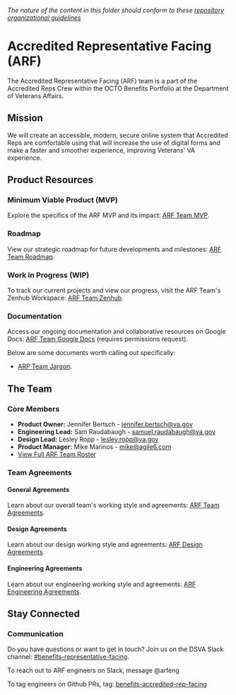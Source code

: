 _The nature of the content in this folder should conform to these [repository organizational guidelines](https://github.com/department-of-veterans-affairs/va.gov-team/blob/master/platform/working-with-vsp/orientation/repo-guidelines.md#about-the-platform-products-and-teams-folders)_

# Accredited Representative Facing (ARF)

The Accredited Representative Facing (ARF) team is a part of the Accredited Reps Crew within the OCTO Benefits Portfolio at the Department of Veterans Affairs.

## Mission

We will create an accessible, modern, secure online system that Accredited Reps are comfortable using that will increase the use of digital forms and make a faster and smoother experience, improving Veterans' VA experience.

## Product Resources

### Minimum Viable Product (MVP)

Explore the specifics of the ARF MVP and its impact: [ARF Team MVP](/products/accredited-representative-facing/product-info/arf-minimum-viable-product.md).

### Roadmap

View our strategic roadmap for future developments and milestones: [ARF Team Roadmap](https://app.mural.co/t/departmentofveteransaffairs9999/m/departmentofveteransaffairs9999/1705012017021/1d76cf5fe7c9aab8ee495159f04a4e45853cdae8?sender=uc9e0a2b4a5929fc36a737045).

### Work in Progress (WIP)

To track our current projects and view our progress, visit the ARF Team's Zenhub Workspace: [ARF Team Zenhub](https://app.zenhub.com/workspaces/accredited-representative-facing-team-65453a97a9cc36069a2ad1d6/board).

### Documentation

Access our ongoing documentation and collaborative resources on Google Docs: [ARF Team Google Docs](https://drive.google.com/drive/u/0/folders/1xvKh-lGc2nGcpAKT4LBbqOglejmYKign) (requires permissions request).

Below are some documents worth calling out specifically:

* [ARP Team Jargon](/products/accredited-representative-facing/product-info/arf-team-jargon.md).

## The Team

### Core Members

- **Product Owner:** Jennifer Bertsch - [jennifer.bertsch@va.gov](mailto:jennifer.bertsch@va.gov)
- **Engineering Lead:** Sam Raudabaugh - [samuel.raudabaugh@va.gov](mailto:samuel.raudabaugh@va.gov)
- **Design Lead:** Lesley Ropp - [lesley.ropp@va.gov](mailto:lesley.ropp@va.gov)
- **Product Manager:** Mike Marinos - [mike@agile6.com](mailto:mike@agile6.com)
- [View Full ARF Team Roster](https://github.com/orgs/department-of-veterans-affairs/projects/947/views/4)

### Team Agreements

#### General Agreements

Learn about our overall team's working style and agreements: [ARF Team Agreements](/teams/vso/teams/accredited-representative-facing/process/team-agreements.md).

#### Design Agreements

Learn about our design working style and agreements: [ARF Design Agreements](/teams/vso/teams/accredited-representative-facing/process/design-agreements.md).

#### Engineering Agreements

Learn about our engineering working style and agreements: [ARF Engineering Agreements](/teams/vso/teams/accredited-representative-facing/process/engineering-agreements.md).

## Stay Connected

### Communication

Do you have questions or want to get in touch? Join us on the DSVA Slack channel: [#benefits-representative-facing](https://dsva.slack.com/archives/C05SUUM4GAW).

To reach out to ARF engineers on Slack, message @arfeng

To tag engineers on Github PRs, tag: [benefits-accredited-rep-facing]([url](https://github.com/orgs/department-of-veterans-affairs/teams/benefits-accredited-rep-facing)https://github.com/orgs/department-of-veterans-affairs/teams/benefits-accredited-rep-facing)
